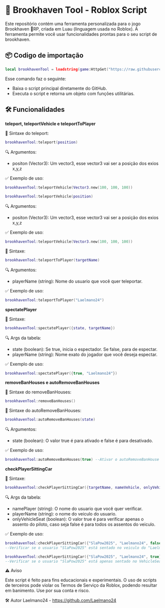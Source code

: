 # 🧰 Brookhaven Tool - Roblox Script

Este repositório contém uma ferramenta personalizada para o jogo Brookhaven 🏡RP, criada em Luau (linguagem usada no Roblox). 
A ferramenta permite você usar funcionalidades prontas para o seu script de brookhaven.

## 📦 Codigo de importação

```lua
local brookhavenTool = loadstring(game:HttpGet("https://raw.githubusercontent.com/Laelmano24/brookhaven-tool/refs/heads/main/src/main.luau"))()
```

Esse comando faz o seguinte:
- Baixa o script principal diretamente do GitHub.
- Executa o script e retorna um objeto com funções utilitárias.

## 🛠️ Funcionalidades

**teleport, teleportVehicle e teleportToPlayer**

📌 Sintaxe do teleport:
```lua
brookhavenTool:teleport(position)
```

🔍 Argumentos:

- positon (Vector3): Um vector3, esse vector3 vai ser a posição dos exios x,y,z

✅ Exemplo de uso:

```lua
brookhavenTool:teleportVehicle(Vector3.new(100, 100, 100))
```

```lua
brookhavenTool:teleportVehicle(position)
```

🔍 Argumentos:

- positon (Vector3): Um vector3, esse vector3 vai ser a posição dos exios x,y,z

✅ Exemplo de uso:

```lua
brookhavenTool:teleportVehicle(Vector3.new(100, 100, 100))
```

📌 Sintaxe:
```lua
brookhavenTool:teleportToPlayer(targetName)
```

🔍 Argumentos:

- playerName (string): Nome do usuario que você quer teleportar.

✅ Exemplo de uso:

```lua
brookhavenTool:teleportToPlayer("Laelmano24")
```

**spectatePlayer**

📌 Sintaxe:
```lua
brookhavenTool:spectatePlayer({state, targetName})
```

🔍 Args da tabela:

- state (boolean): Se true, inicia o espectador. Se false, para de espectar.
- playerName (string): Nome exato do jogador que você deseja espectar.

✅ Exemplo de uso:

```lua
brookhavenTool:spectatePlayer({true, "Laelmano24"})
```

**removeBanHouses e autoRemoveBanHouses**

📌 Sintaxe do removeBanHouses:
```lua
brookhavenTool:removeBanHouses()
```

📌 Sintaxe do autoRemoveBanHouses:
```lua
brookhavenTool:autoRemoveBanHouses(state)
```

🔍 Argumentos:

- state (boolean): O valor true é para ativado e false é para desativado.

✅ Exemplo de uso:

```lua
brookhavenTool:autoRemoveBanHouses(true) --Ativar o autoRemoveBanHouse
```

**checkPlayerSittingCar**

📌 Sintaxe:
```lua
brookhavenTool:checkPlayerSittingCar({targetName, nameVehicle, onlyVehicleSeat})
```

🔍 Args da tabela:

- namePlayer (string): O nome do usuario que você quer verificar.
- playerName (string): o nome do veiculo do usuario.
- onlyVehicleSeat (boolean): O valor true é para verificar apenas o assento do piloto, caso seja false é para todos os assentos do veiculo.

✅ Exemplo de uso:

```lua
brookhavenTool:checkPlayerSittingCar({"SlaPow2025", "Laelmano24", false}) -- Saida: true
--Verificar se o usuario "SlaPow2025" está sentado no veiculo do "Laelmano24"

brookhavenTool:checkPlayerSittingCar({"SlaPow2025", "Laelmano24", true}) -- Saida: true
--Verificar se o usuario "SlaPow2025" está apenas sentado no VehicleSeat (assento do piloto) do veiculo do "Laelmano24"

```

⚠️ Aviso

Este script é feito para fins educacionais e experimentais. O uso de scripts de terceiros pode violar os Termos de Serviço da Roblox, podendo resultar em banimento. Use por sua conta e risco.

🛠 Autor
Laelmano24 - https://github.com/Laelmano24
